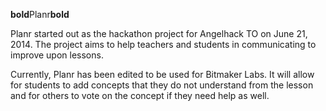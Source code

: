 **bold**Planr**bold**

Planr started out as the hackathon project for Angelhack TO on June 21, 2014. The project aims to help teachers and students in communicating to improve upon lessons. 

Currently, Planr has been edited to be used for Bitmaker Labs. It will allow for students to add concepts that they do not understand from the lesson and for others to vote on the concept if they need help as well.
